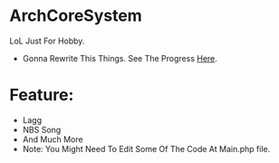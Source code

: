 # ArchCoreSystem

LoL Just For Hobby.

- Gonna Rewrite This Things. See The Progress [Here](https://github.com/BackToAction/ARCore/).

# Feature:

- Lagg
- NBS Song
- And Much More
- Note: You Might Need To Edit Some Of The Code At Main.php file.
